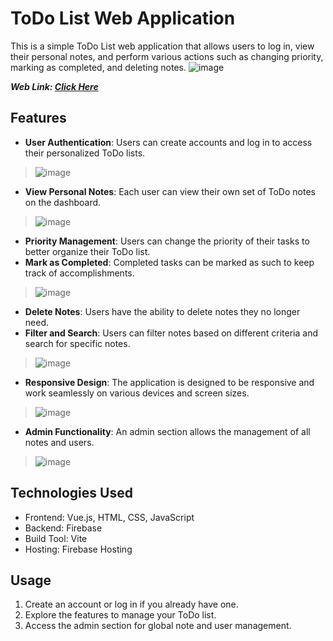 # ToDo List Web Application

This is a simple ToDo List web application that allows users to log in, view their personal notes, and perform various actions such as changing priority, marking as completed, and deleting notes.
![image](https://github.com/raulgodii/ToDoList-VueApp/assets/102313699/dbe95169-34ef-4ce6-b996-d4acd2c17eec)

***Web Link: [Click Here](https://todolist-vueapp.web.app)***


## Features

- **User Authentication**: Users can create accounts and log in to access their personalized ToDo lists.
> ![image](https://github.com/raulgodii/ToDoList-VueApp/assets/102313699/dccd22eb-0a2a-4f8d-8a12-940cf5680ee0)


- **View Personal Notes**: Each user can view their own set of ToDo notes on the dashboard.
 > ![image](https://github.com/raulgodii/ToDoList-VueApp/assets/102313699/ca47ec73-5bf0-4a3a-8685-bc0ec6a00b27)

- **Priority Management**: Users can change the priority of their tasks to better organize their ToDo list.
- **Mark as Completed**: Completed tasks can be marked as such to keep track of accomplishments.
>  ![image](https://github.com/raulgodii/ToDoList-VueApp/assets/102313699/e3da354b-7b7d-42b6-84e4-81f0d2d449c7)

- **Delete Notes**: Users have the ability to delete notes they no longer need.
- **Filter and Search**: Users can filter notes based on different criteria and search for specific notes.
>  ![image](https://github.com/raulgodii/ToDoList-VueApp/assets/102313699/f01e0227-2161-413f-8879-bf567f6155a6)

- **Responsive Design**: The application is designed to be responsive and work seamlessly on various devices and screen sizes.
>  ![image](https://github.com/raulgodii/ToDoList-VueApp/assets/102313699/e70a187b-023d-4140-83cf-3e530beabcbc)

- **Admin Functionality**: An admin section allows the management of all notes and users.
> ![image](https://github.com/raulgodii/ToDoList-VueApp/assets/102313699/2d84115f-ceb1-427e-9b38-7f4b183c8729)


## Technologies Used

- Frontend: Vue.js, HTML, CSS, JavaScript
- Backend: Firebase
- Build Tool: Vite
- Hosting: Firebase Hosting

## Usage
1. Create an account or log in if you already have one.
2. Explore the features to manage your ToDo list.
3. Access the admin section for global note and user management.
